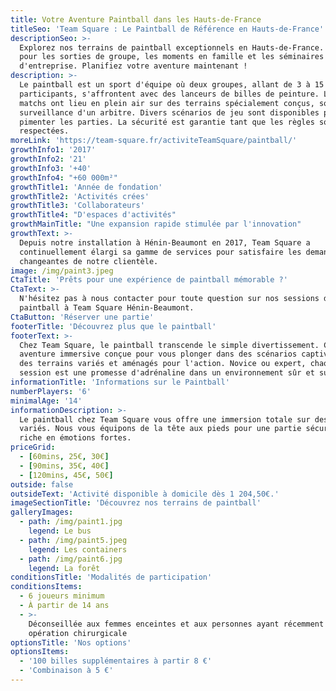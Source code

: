```yaml
---
title: Votre Aventure Paintball dans les Hauts-de-France
titleSeo: 'Team Square : Le Paintball de Référence en Hauts-de-France'
descriptionSeo: >-
  Explorez nos terrains de paintball exceptionnels en Hauts-de-France. Parfait
  pour les sorties de groupe, les moments en famille et les séminaires
  d'entreprise. Planifiez votre aventure maintenant !
description: >-
  Le paintball est un sport d'équipe où deux groupes, allant de 3 à 15
  participants, s'affrontent avec des lanceurs de billes de peinture. Les
  matchs ont lieu en plein air sur des terrains spécialement conçus, sous la
  surveillance d'un arbitre. Divers scénarios de jeu sont disponibles pour
  pimenter les parties. La sécurité est garantie tant que les règles sont
  respectées.
moreLink: 'https://team-square.fr/activiteTeamSquare/paintball/'
growthInfo1: '2017'
growthInfo2: '21'
growthInfo3: '+40'
growthInfo4: "+60 000m²"
growthTitle1: 'Année de fondation'
growthTitle2: 'Activités crées'
growthTitle3: 'Collaborateurs'
growthTitle4: "D'espaces d'activités"
growthMainTitle: "Une expansion rapide stimulée par l'innovation"
growthText: >-
  Depuis notre installation à Hénin-Beaumont en 2017, Team Square a
  continuellement élargi sa gamme de services pour satisfaire les demandes
  changeantes de notre clientèle.
image: /img/paint3.jpeg
CtaTitle: 'Prêts pour une expérience de paintball mémorable ?'
CtaText: >-
  N'hésitez pas à nous contacter pour toute question sur nos sessions de
  paintball à Team Square Hénin-Beaumont.
CtaButton: 'Réserver une partie'
footerTitle: 'Découvrez plus que le paintball'
footerText: >-
  Chez Team Square, le paintball transcende le simple divertissement. C'est une
  aventure immersive conçue pour vous plonger dans des scénarios captivants sur
  des terrains variés et aménagés pour l'action. Novice ou expert, chaque
  session est une promesse d'adrénaline dans un environnement sûr et supervisé.
informationTitle: 'Informations sur le Paintball'
numberPlayers: '6'
minimalAge: '14'
informationDescription: >-
  Le paintball chez Team Square vous offre une immersion totale sur des terrains
  variés. Nous vous équipons de la tête aux pieds pour une partie sécurisée et
  riche en émotions fortes.
priceGrid:
  - [60mins, 25€, 30€]
  - [90mins, 35€, 40€]
  - [120mins, 45€, 50€]
outside: false
outsideText: 'Activité disponible à domicile dès 1 204,50€.'
imageSectionTitle: 'Découvrez nos terrains de paintball'
galleryImages:
  - path: /img/paint1.jpg
    legend: Le bus
  - path: /img/paint5.jpeg
    legend: Les containers
  - path: /img/paint6.jpg
    legend: La forêt
conditionsTitle: 'Modalités de participation'
conditionsItems:
  - 6 joueurs minimum
  - À partir de 14 ans
  - >-
    Déconseillée aux femmes enceintes et aux personnes ayant récemment subi une
    opération chirurgicale
optionsTitle: 'Nos options'
optionsItems:
  - '100 billes supplémentaires à partir 8 €'
  - 'Combinaison à 5 €'
---
```



